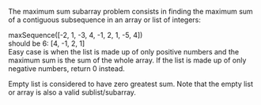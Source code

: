 The maximum sum subarray problem consists in finding the maximum sum of a contiguous subsequence in an array or list of integers:

maxSequence([-2, 1, -3, 4, -1, 2, 1, -5, 4])<br>
should be 6: [4, -1, 2, 1]<br>
Easy case is when the list is made up of only positive numbers and the maximum sum is the sum of the whole array. If the list is made up of only negative numbers, return 0 instead.

Empty list is considered to have zero greatest sum. Note that the empty list or array is also a valid sublist/subarray.
